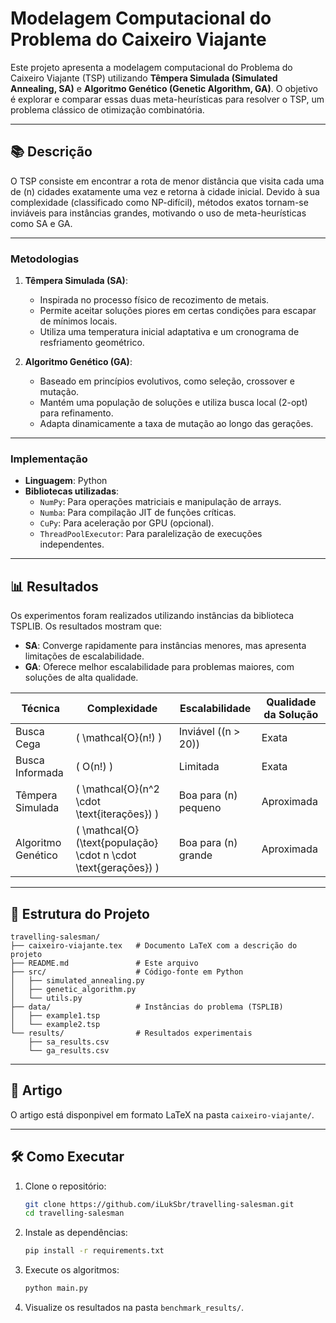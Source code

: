 # Modelagem Computacional do Problema do Caixeiro Viajante

Este projeto apresenta a modelagem computacional do Problema do Caixeiro Viajante (TSP) utilizando **Têmpera Simulada (Simulated Annealing, SA)** e **Algoritmo Genético (Genetic Algorithm, GA)**. O objetivo é explorar e comparar essas duas meta-heurísticas para resolver o TSP, um problema clássico de otimização combinatória.

---

## 📚 Descrição

O TSP consiste em encontrar a rota de menor distância que visita cada uma de \(n\) cidades exatamente uma vez e retorna à cidade inicial. Devido à sua complexidade (classificado como NP-difícil), métodos exatos tornam-se inviáveis para instâncias grandes, motivando o uso de meta-heurísticas como SA e GA.

---

### Metodologias
1. **Têmpera Simulada (SA)**:
   - Inspirada no processo físico de recozimento de metais.
   - Permite aceitar soluções piores em certas condições para escapar de mínimos locais.
   - Utiliza uma temperatura inicial adaptativa e um cronograma de resfriamento geométrico.

2. **Algoritmo Genético (GA)**:
   - Baseado em princípios evolutivos, como seleção, crossover e mutação.
   - Mantém uma população de soluções e utiliza busca local (2-opt) para refinamento.
   - Adapta dinamicamente a taxa de mutação ao longo das gerações.

---

### Implementação
- **Linguagem**: Python
- **Bibliotecas utilizadas**:
  - `NumPy`: Para operações matriciais e manipulação de arrays.
  - `Numba`: Para compilação JIT de funções críticas.
  - `CuPy`: Para aceleração por GPU (opcional).
  - `ThreadPoolExecutor`: Para paralelização de execuções independentes.

---

## 📊 Resultados

Os experimentos foram realizados utilizando instâncias da biblioteca TSPLIB. Os resultados mostram que:
- **SA**: Converge rapidamente para instâncias menores, mas apresenta limitações de escalabilidade.
- **GA**: Oferece melhor escalabilidade para problemas maiores, com soluções de alta qualidade.

| Técnica            | Complexidade                                                      | Escalabilidade         | Qualidade da Solução |
|--------------------|-------------------------------------------------------------------|------------------------|----------------------|
| Busca Cega         | \( \mathcal{O}(n!) \)                                             | Inviável (\(n > 20\))  | Exata                |
| Busca Informada    | \( O(n!) \)                                                       | Limitada               | Exata                |
| Têmpera Simulada   | \( \mathcal{O}(n^2 \cdot \text{iterações}) \)                     | Boa para \(n\) pequeno | Aproximada           |
| Algoritmo Genético | \( \mathcal{O}(\text{população} \cdot n \cdot \text{gerações}) \) | Boa para \(n\) grande  | Aproximada           |

---

## 📂 Estrutura do Projeto

```
travelling-salesman/
├── caixeiro-viajante.tex   # Documento LaTeX com a descrição do projeto
├── README.md               # Este arquivo
├── src/                    # Código-fonte em Python
│   ├── simulated_annealing.py
│   ├── genetic_algorithm.py
│   └── utils.py
├── data/                   # Instâncias do problema (TSPLIB)
│   ├── example1.tsp
│   └── example2.tsp
└── results/                # Resultados experimentais
    ├── sa_results.csv
    └── ga_results.csv
```

---

## 🔗 Artigo

O artigo está disponpivel em formato LaTeX na pasta `caixeiro-viajante/`.

---

## 🛠️ Como Executar

1. Clone o repositório:
   ```bash
   git clone https://github.com/iLukSbr/travelling-salesman.git
   cd travelling-salesman
   ```

2. Instale as dependências:
   ```bash
   pip install -r requirements.txt
   ```

3. Execute os algoritmos:
     ```bash
     python main.py
     ```

4. Visualize os resultados na pasta `benchmark_results/`.
